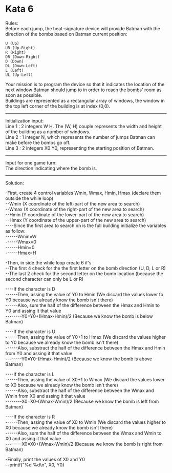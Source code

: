 # Kata 6

Rules:    
Before each jump, the heat-signature device will provide Batman with the direction of the bombs based on Batman current position:

    U (Up)
    UR (Up-Right)
    R (Right)
    DR (Down-Right)
    D (Down)
    DL (Down-Left)
    L (Left)
    UL (Up-Left)

Your mission is to program the device so that it indicates the location of the next window Batman should jump to in order to reach the bombs' room as soon as possible.    
Buildings are represented as a rectangular array of windows, the window in the top left corner of the building is at index (0,0). 

--------------------------------------------------
Initialization input:  
Line 1 : 2 integers W H. The (W, H) couple represents the width and height of the building as a number of windows.  
Line 2 : 1 integer N, which represents the number of jumps Batman can make before the bombs go off.  
Line 3 : 2 integers X0 Y0, representing the starting position of Batman.  

-----------------------------------------------------
Input for one game turn:  
The direction indicating where the bomb is.

---------------------------------------------------
Solution:  
  
-First, create 4 control variables Wmin, Wmax, Hmin, Hmax (declare them outside the while loop)  
--Wmin (X coordinate of the left-part of the new area to search)  
--Wmax (X coordinate of the right-part of the new area to search)  
--Hmin (Y coordinate of the lower-part of the new area to search)  
--Hmax (Y coordinate of the upper-part of the new area to search)  
----Since the first area to search on is the full building initialize the variables as follow:  
------Wmin=W  
------Wmax=0  
------Hmin=0  
------Hmax=H  
  
-Then, in side the while loop create 6 if's  
--The first 4 check for the the first letter on the bomb direction (U, D, L or R)  
--The last 2 check for the second letter on the bomb location (because the second character can only be L or R)  
  
----If the character is D  
------Then, assing the value of Y0 to Hmin (We discard the values lower to Y0 because we already know the bomb isn't there)  
------Also, sum the half of the difference between the Hmax and Hmin to Y0 and assing it that value  
--------Y0=Y0+(Hmax-Hmin)/2 (Because we know the bomb is below Batman)  
  
----If the character is U  
------Then, assing the value of Y0+1 to Hmax (We discard the values higher to Y0 because we already know the bomb isn't there)  
------Also, substract the half of the difference between the Hmax and Hmin from Y0 and assing it that value  
--------Y0=Y0-(Hmax-Hmin)/2 (Because we know the bomb is above Batman)  
  
----If the character is L  
------Then, assing the value of X0+1 to Wmax (We discard the values lower to X0 because we already know the bomb isn't there)  
------Also, substract the half of the difference between the Wmax and Wmin from X0 and assing it that value  
--------X0=X0-(Wmax-Wmin)/2 (Because we know the bomb is left from Batman)  
  
----If the character is R  
------Then, assing the value of X0 to Wmin (We discard the values higher to X0 because we already know the bomb isn't there)  
------Also, sum the half of the difference between the Wmax and Wmin to X0 and assing it that value  
--------X0=X0+(Wmax-Wmin)/2 (Because we know the bomb is right from Batman)  
  
-Finally, print the values of X0 and Y0  
--printf("%d %d\n", X0, Y0)  
